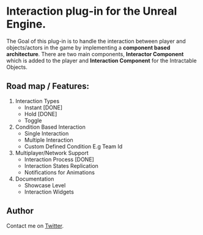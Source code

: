 # Interaction plug-in for the Unreal Engine. 

The Goal of this plug-in is to handle the interaction between player and objects/actors in the game by implementing a **component based architecture**. There are two main components, **Interactor Component** which is added to the player and **Interaction Component** for the Intractable Objects.

## Road map / Features:
1. Interaction Types
	- Instant [DONE]
	- Hold [DONE]
	- Toggle
2. Condition Based Interaction
	- Single Interaction
	- Multiple Interaction
	- Custom Defined Condition E.g Team Id
3. Multiplayer/Network Support
	- Interaction Process [DONE]
	- Interaction States Replication
	- Notifications for Animations
4. Documentation
	- Showcase Level
	- Interaction Widgets
	
## Author
Contact me on [Twitter](https://twitter.com/amiransari09).

